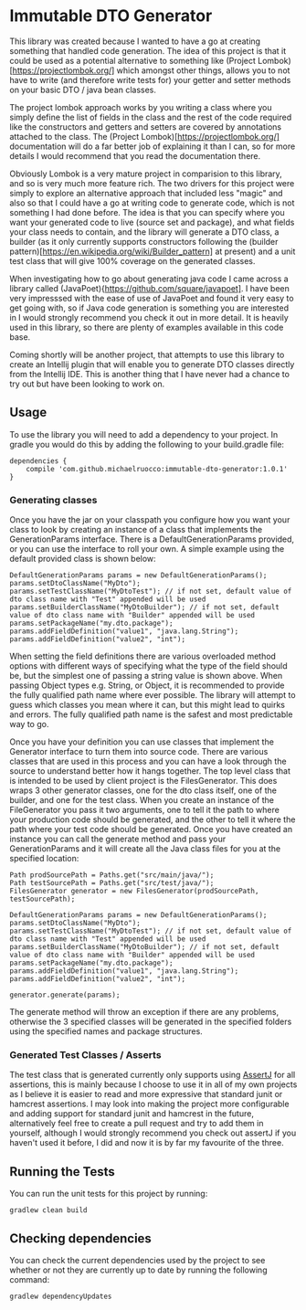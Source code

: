 # Immutable DTO Generator

This library was created because I wanted to have a go at creating something
that handled code generation. The idea of this project is that it could be
used as a potential alternative to something like
(Project Lombok)[https://projectlombok.org/] which amongst other things,
allows you to not have to write (and therefore write tests for) your getter
and setter methods on your basic DTO / java bean classes.

The project lombok approach works by you writing a class where you simply
define the list of fields in the class and the rest of the code required
like the constructors and getters and setters are covered by annotations
attached to the class. The (Project Lombok)[https://projectlombok.org/]
documentation will do a far better job of explaining it than I can, so
for more details I would recommend that you read the documentation there.

Obviously Lombok is a very mature project in comparision to this library,
and so is very much more feature rich. The two drivers for this project
were simply to explore an alternative approach that included less "magic"
and also so that I could have a go at writing code to generate code, which is
not something I had done before. The idea is that you can specify where you
want your generated code to live (source set and package), and what fields
your class needs to contain, and the library will generate a DTO class,
a builder (as it only currently supports constructors following the (builder
pattern)[https://en.wikipedia.org/wiki/Builder_pattern] at present) and
a unit test class that will give 100% coverage on the generated classes.

When investigating how to go about generating java code I came across a
library called (JavaPoet){https://github.com/square/javapoet]. I have been
very impresssed with the ease of use of JavaPoet and found it very easy to get
going with, so if Java code generation is something you are interested in
I would strongly recommend you check it out in more detail. It is heavily
used in this library, so there are plenty of examples available in this
code base.

Coming shortly will be another project, that attempts to use this library
to create an Intellij plugin that will enable you to generate DTO classes
directly from the Intellij IDE. This is another thing that I have never had
a chance to try out but have been looking to work on.

## Usage

To use the library you will need to add a dependency to your project. In
gradle you would do this by adding the following to your build.gradle file:

```
dependencies {
    compile 'com.github.michaelruocco:immutable-dto-generator:1.0.1'
}
```

### Generating classes

Once you have the jar on your classpath you configure how you want
your class to look by creating an instance of a class that implements
the GenerationParams interface. There is a DefaultGenerationParams provided,
or you can use the interface to roll your own. A simple example using
the default provided class is shown below:

```
DefaultGenerationParams params = new DefaultGenerationParams();
params.setDtoClassName("MyDto");
params.setTestClassName("MyDtoTest"); // if not set, default value of dto class name with "Test" appended will be used
params.setBuilderClassName("MyDtoBuilder"); // if not set, default value of dto class name with "Builder" appended will be used
params.setPackageName("my.dto.package");
params.addFieldDefinition("value1", "java.lang.String");
params.addFieldDefinition("value2", "int");
```

When setting the field definitions there are various overloaded method options with different ways of
specifying what the type of the field should be, but the simplest one of passing a string value is shown
above. When passing Object types e.g. String, or Object, it is recommended to provide the fully qualified
path name where ever possible. The library will attempt to guess which classes you mean where it can, but
this might lead to quirks and errors. The fully qualified path name is the safest and most predictable way
to go.

Once you have your definition you can use classes that implement the Generator interface to turn them into
source code. There are various classes that are used in this process and you can have a look through the
source to understand better how it hangs together. The top level class that is intended to be used by
client project is the FilesGenerator. This does wraps 3 other generator classes, one for the dto class itself,
one of the builder, and one for the test class. When you create an instance of the FileGenerator you pass
it two arguments, one to tell it the path to where your production code should be generated, and the
other to tell it where the path where your test code should be generated. Once you have created an instance
you can call the generate method and pass your GenerationParams and it will create all the Java class files
for you at the specified location:

```
Path prodSourcePath = Paths.get("src/main/java/");
Path testSourcePath = Paths.get("src/test/java/");
FilesGenerator generator = new FilesGenerator(prodSourcePath, testSourcePath);

DefaultGenerationParams params = new DefaultGenerationParams();
params.setDtoClassName("MyDto");
params.setTestClassName("MyDtoTest"); // if not set, default value of dto class name with "Test" appended will be used
params.setBuilderClassName("MyDtoBuilder"); // if not set, default value of dto class name with "Builder" appended will be used
params.setPackageName("my.dto.package");
params.addFieldDefinition("value1", "java.lang.String");
params.addFieldDefinition("value2", "int");

generator.generate(params);
```

The generate method will throw an exception if there are any problems, otherwise the 3 specified
classes will be generated in the specified folders using the specified names and package structures.

### Generated Test Classes / Asserts

The test class that is generated currently only supports using [AssertJ](http://joel-costigliola.github.io/assertj/)
for all assertions, this is mainly because I choose to use it in all of my own projects as I believe it is easier to
read and more expressive that standard junit or hamcrest assertions. I may look into making the project more configurable
and adding support for standard junit and hamcrest in the future, alternatively feel free to create a pull request and try
to add them in yourself, although I would strongly recommend you check out assertJ if you haven't used it before, I did
and now it is by far my favourite of the three.

## Running the Tests

You can run the unit tests for this project by running:

```
gradlew clean build
```

## Checking dependencies

You can check the current dependencies used by the project to see whether
or not they are currently up to date by running the following command:

```
gradlew dependencyUpdates
```
